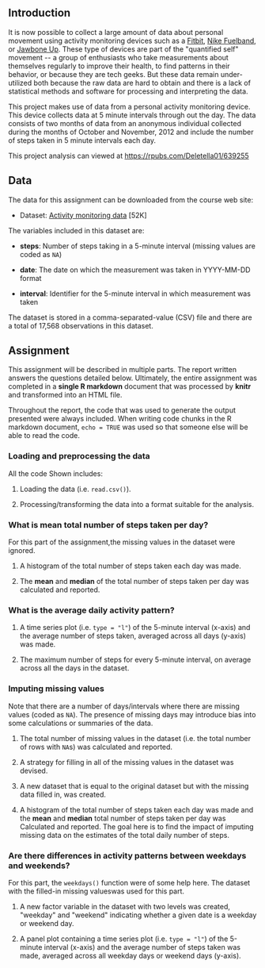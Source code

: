 ## Introduction

It is now possible to collect a large amount of data about personal
movement using activity monitoring devices such as a
[Fitbit](http://www.fitbit.com), [Nike
Fuelband](http://www.nike.com/us/en_us/c/nikeplus-fuelband), or
[Jawbone Up](https://jawbone.com/up). These type of devices are part of
the "quantified self" movement -- a group of enthusiasts who take
measurements about themselves regularly to improve their health, to
find patterns in their behavior, or because they are tech geeks. But
these data remain under-utilized both because the raw data are hard to
obtain and there is a lack of statistical methods and software for
processing and interpreting the data.

This project makes use of data from a personal activity monitoring
device. This device collects data at 5 minute intervals through out the
day. The data consists of two months of data from an anonymous
individual collected during the months of October and November, 2012
and include the number of steps taken in 5 minute intervals each day.

This project analysis can viewed at https://rpubs.com/Deletella01/639255

## Data

The data for this assignment can be downloaded from the course web
site:

* Dataset: [Activity monitoring data](https://d396qusza40orc.cloudfront.net/repdata%2Fdata%2Factivity.zip) [52K]

The variables included in this dataset are:

* **steps**: Number of steps taking in a 5-minute interval (missing
    values are coded as `NA`)

* **date**: The date on which the measurement was taken in YYYY-MM-DD
    format

* **interval**: Identifier for the 5-minute interval in which
    measurement was taken




The dataset is stored in a comma-separated-value (CSV) file and there
are a total of 17,568 observations in this
dataset.


## Assignment

This assignment will be described in multiple parts. The report written
answers the questions detailed below. Ultimately, the entire assignment
was completed in a **single R markdown** document that was 
processed by **knitr** and transformed into an HTML file.

Throughout the report, the code that was used to generate the output 
presented were always included. When writing code chunks in the R markdown
document, `echo = TRUE` was used so that someone else will be able to
read the code.


### Loading and preprocessing the data

All the code Shown includes:

1. Loading the data (i.e. `read.csv()`).

2. Processing/transforming the data into a format suitable for the analysis.


### What is mean total number of steps taken per day?

For this part of the assignment,the missing values in
the dataset were ignored.

1. A histogram of the total number of steps taken each day was made.

2. The **mean** and **median** of the total number of steps taken per day was calculated and reported.


### What is the average daily activity pattern?

1. A time series plot (i.e. `type = "l"`) of the 5-minute interval (x-axis) and the average number of steps taken, averaged across all days (y-axis) was made.

2. The maximum number of steps for every 5-minute interval, on average across all the days in the dataset.


### Imputing missing values

Note that there are a number of days/intervals where there are missing
values (coded as `NA`). The presence of missing days may introduce
bias into some calculations or summaries of the data.

1. The total number of missing values in the dataset (i.e. the total number of rows with `NA`s) was calculated and reported.

2. A strategy for filling in all of the missing values in the dataset was devised.

3. A new dataset that is equal to the original dataset but with the missing data filled in, was created.

4. A histogram of the total number of steps taken each day was made and the **mean** and **median** total number of steps taken per day was Calculated and reported. The goal here is to find the impact of imputing missing data on the estimates of the total daily number of steps.


### Are there differences in activity patterns between weekdays and weekends?

For this part, the `weekdays()` function were of some help here. The dataset with the filled-in missing valueswas used for this part.

1. A new factor variable in the dataset with two levels was created, "weekday" and "weekend" indicating whether a given date is a weekday or weekend day.

2. A panel plot containing a time series plot (i.e. `type = "l"`) of the 5-minute interval (x-axis) and the average number of steps taken was made, averaged across all weekday days or weekend days (y-axis). 


